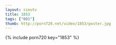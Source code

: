 ```yaml
--- 
layout: sieutv
title: 1853
tags: ["001"]
thumb: http://porn720.net/video/1853/poster.jpg
---
```

{% include porn720 key="1853" %} 
